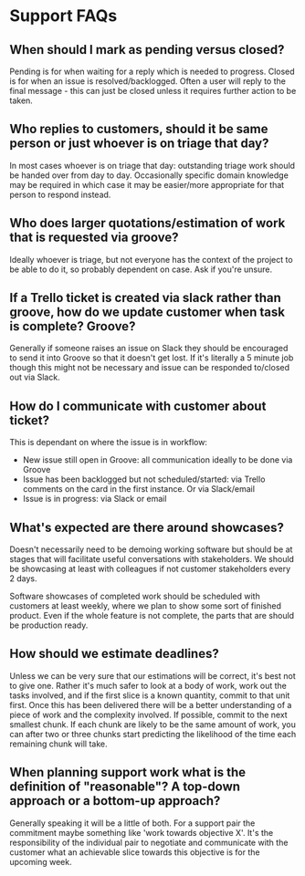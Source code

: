 # Support FAQs

## When should I mark as pending versus closed?

Pending is for when waiting for a reply which is needed to progress. Closed is for when an issue is resolved/backlogged. Often a user will reply to the final message - this can just be closed unless it requires further action to be taken.

## Who replies to customers, should it be same person or just whoever is on triage that day?

In most cases whoever is on triage that day: outstanding triage work should be handed over from day to day. Occasionally specific domain knowledge may be required in which case it may be easier/more appropriate for that person to respond instead.

## Who does larger quotations/estimation of work that is requested via groove?

Ideally whoever is triage, but not everyone has the context of the project to be able to do it, so probably dependent on case. Ask if you're unsure.

## If a Trello ticket is created via slack rather than groove, how do we update customer when task is complete? Groove?

Generally if someone raises an issue on Slack they should be encouraged to send it into Groove so that it doesn't get lost. If it's literally a 5 minute job though this might not be necessary and issue can be responded to/closed out via Slack.

## How do I communicate with customer about ticket?

This is dependant on where the issue is in workflow:
 * New issue still open in Groove: all communication ideally to be done via Groove
 * Issue has been backlogged but not scheduled/started: via Trello comments on the card in the first instance. Or via Slack/email
 * Issue is in progress: via Slack or email

## What's expected are there around showcases?

Doesn't necessarily need to be demoing working software but should be at stages that will facilitate useful conversations with stakeholders. We should be showcasing at least with colleagues if not customer stakeholders every 2 days.

Software showcases of completed work should be scheduled with customers at least weekly, where we plan to show some sort of finished product. Even if the whole feature is not complete, the parts that are should be production ready.

## How should we estimate deadlines?

Unless we can be very sure that our estimations will be correct, it's best not to give one. Rather it's much safer to look at a body of work, work out the tasks involved, and if the first slice is a known quantity, commit to that unit first. Once this has been delivered there will be a better understanding of a piece of work and the complexity involved. If possible, commit to the next smallest chunk. If each chunk are likely to be the same amount of work, you can after two or three chunks start predicting the likelihood of the time each remaining chunk will take.

## When planning support work what is the definition of "reasonable"? A top-down approach or a bottom-up approach?

Generally speaking it will be a little of both. For a support pair the commitment maybe something like 'work towards objective X'. It's the responsibility of the individual pair to negotiate and communicate with the customer what an achievable slice towards this objective is for the upcoming week.
